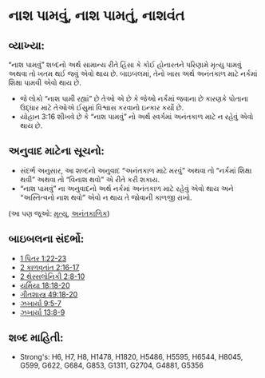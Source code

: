 # નાશ પામવું, નાશ પામતું, નાશવંત 

## વ્યાખ્યા: 

“નાશ પામવું” શબ્દનો અર્થ સામાન્ય રીતે હિંસા કે કોઈ હોનારતને પરિણામે મૃત્યુ પામવું અથવા તો ખતમ થઈ જવું એવો થાય છે.
બાઇબલમાં, તેનો ખાસ અર્થ અનંતકાળ માટે નર્કમાં શિક્ષા પામવી એવો થાય છે.

* જે લોકો “નાશ પામી રહ્યાં” છે તેઓ એ છે કે જેઓ નર્કમાં જવાના છે કારણકે પોતાના ઉદ્ધાર માટે તેઓએ ઈસુમાં વિશ્વાસ કરવાનો ઇન્કાર કર્યો છે.
* યોહાન 3:16 શીખવે છે કે “નાશ પામવું” નો અર્થ સ્વર્ગમાં અનંતકાળ માટે ન રહેવું એવો થાય છે.

## અનુવાદ માટેના સૂચનો: 

* સંદર્ભ અનુસાર, આ શબ્દનો અનુવાદ “અનંતકાળ માટે મરવું” અથવા તો “નર્કમાં શિક્ષા થવી” અથવા તો “વિનાશ થવો” એ રીતે કરી શકાય.
* “નાશ પામવું” ના અનુવાદનો અર્થ નર્કમાં અનંતકાળ માટે રહેવું એવો થાય અને “અસ્તિત્વનો નાશ થવો” એવો ન થાય તે જોવાની કાળજી રાખો.

(આ પણ જૂઓ: [મૃત્યુ](../other/death.md), [અનંતકાળિક](../kt/eternity.md))

## બાઇબલના સંદર્ભો: 

* [1 પિતર 1:22-23](rc://gu/tn/help/1pe/01/22)
* [2 કાળવૃતાંત 2:16-17](rc://gu/tn/help/2co/02/16)
* [2 થેસ્સલોનિકી 2:8-10](rc://gu/tn/help/2th/02/08)
* [યર્મિયા 18:18-20](rc://gu/tn/help/jer/18/18)
* [ગીતશાસ્ત્ર 49:18-20](rc://gu/tn/help/psa/049/018)
* [ઝખાર્યા 9:5-7](rc://gu/tn/help/zec/09/05)
* [ઝખાર્યા 13:8-9](rc://gu/tn/help/zec/13/08)

## શબ્દ માહિતી: 

* Strong's: H6, H7, H8, H1478, H1820, H5486, H5595, H6544, H8045, G599, G622, G684, G853, G1311, G2704, G4881, G5356
